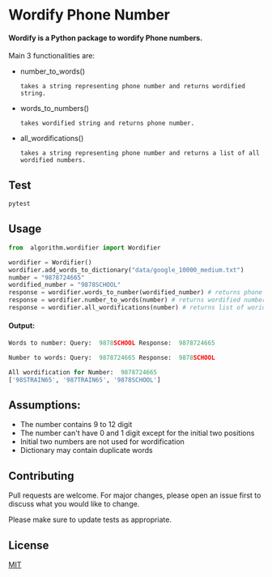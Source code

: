 

# Wordify Phone Number
#### Wordify is a Python package to wordify Phone numbers.

Main 3 functionalities are:

- number_to_words()
    
      takes a string representing phone number and returns wordified string.

- words_to_numbers()
   
      takes wordified string and returns phone number.

- all_wordifications()
  
      takes a string representing phone number and returns a list of all wordified numbers.

## Test
```python
pytest
```

## Usage

```python
from  algorithm.wordifier import Wordifier

wordifier = Wordifier()
wordifier.add_words_to_dictionary("data/google_10000_medium.txt")
number = "9878724665"
wordified_number = "9878SCHOOL"
response = wordifier.words_to_number(wordified_number) # returns phone number 
response = wordifier.number_to_words(number) # returns wordified number
response = wordifier.all_wordifications(number) # returns list of woridifed number
```
#### Output:
```python
Words to number: Query:  9878SCHOOL Response:  9878724665 

Number to words: Query:  9878724665 Response:  9878SCHOOL 

All wordification for Number:  9878724665
['98STRAIN65', '987TRAIN65', '9878SCHOOL'] 
```
## Assumptions:
- The number contains 9 to 12 digit
- The number can't have 0 and 1 digit except for the initial two positions
- Initial two numbers are not used for wordification
- Dictionary may contain duplicate words

## Contributing
Pull requests are welcome. For major changes, please open an issue first to discuss what you would like to change.

Please make sure to update tests as appropriate.

## License
[MIT](https://choosealicense.com/licenses/mit/)
